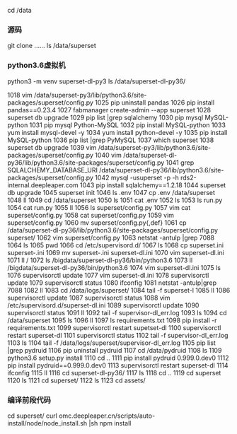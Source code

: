 cd /data
### 源码
git clone ……
ls /data/superset

### python3.6虚拟机
python3 -m venv superset-dl-py3
ls /data/superset-dl-py36/

 1018  vim /data/superset-py3/lib/python3.6/site-packages/superset/config.py
 1025  pip uninstall pandas
 1026  pip install pandas==0.23.4
 1027  fabmanager create-admin --app superset
 1028  superset db upgrade
 1029  pip list |grep sqlalchemy
 1030  pip mysql MySQL-python
 1031  pip mysql Python-MySQL
 1032  pip install MySQL-python
 1033  yum install mysql-devel -y
 1034  yum install python-devel -y
 1035  pip install MySQL-python
 1036  pip list |grep PyMySQL
 1037  which superset
 1038  superset db upgrade
 1039  vim /data/superset-py3/lib/python3.6/site-packages/superset/config.py
 1040  vim /data/superset-dl-py36/lib/python3.6/site-packages/superset/config.py
 1041  grep SQLALCHEMY_DATABASE_URI /data/superset-dl-py36/lib/python3.6/site-packages/superset/config.py
 1042  mysql -usuperset -p -h rds2-internal.deepleaper.com
 1043  pip install sqlalchemy==1.2.18
 1044  superset db upgrade
 1045  superset init
 1046  ls .env
 1047  cp .env /data/superset
 1048  ll
 1049  cd /data/superset
 1050  ls
 1051  cat .env
 1052  ls
 1053  ls run.py
 1054  cat run.py
 1055  ll
 1056  ls superset/config.py
 1057  vim cat superset/config.py
 1058  cat superset/config.py
 1059  vim superset/config.py
 1060  mv superset/config.py{,def}
 1061  cp /data/superset-dl-py36/lib/python3.6/site-packages/superset/config.py superset/
 1062  vim superset/config.py
 1063  netstat -antulp |grep 7088
 1064  ls
 1065  pwd
 1066  cd /etc/supervisord.d/
 1067  ls
 1068  cp superset.ini superset-.ini
 1069  mv superset-.ini superset-dl.ini
 1070  vim superset-dl.ini
 1071  ll /
 1072  ls /bigdata/superset-dl-py36/bin/python3.6
 1073  ll /bigdata/superset-dl-py36/bin/python3.6
 1074  vim superset-dl.ini
 1075  ls
 1076  supervisorctl update
 1077  vim superset-dl.ini
 1078  supervisorctl update
 1079  supervisorctl status
 1080  ifconfig
 1081  netstat -antulp|grep 7088
 1082  ll
 1083  cd /data/logs/superset/
 1084  tail -f superset-l
 1085  ll
 1086  supervisorctl update
 1087  supervisorctl status
 1088  vim /etc/supervisord.d/superset-dl.ini
 1089  supervisorctl update
 1090  supervisorctl status
 1091  ll
 1092  tail -f supervisor-dl_err.log
 1093  ls
 1094  cd /data/superset
 1095  ls
 1096  ll
 1097  ls requirements.txt
 1098  pip install -r requirements.txt
 1099  supervisorctl restart supetset-dl
 1100  supervisorctl restart superset-dl
 1101  supervisorctl status
 1102  tail -f supervisor-dl_err.log
 1103  ls
 1104  tail -f /data/logs/superset/supervisor-dl_err.log
 1105  pip list |grep pydruid
 1106  pip uninstall pydruid
 1107  cd /data/pydruid
 1108  ls
 1109  python3.6 setup.py install
 1110  cd ..
 1111  pip install pydruid 0.999.0.dev0
 1112  pip install pydruid==0.999.0.dev0
 1113  supervisorctl restart superset-dl
 1114  ifconfig
 1115  ll
 1116  cd superset-dl-py36/
 1117  ls
 1118  cd ..
 1119  cd superset
 1120  ls
 1121  cd superset/
 1122  ls
 1123  cd assets/


### 编译前段代码
cd superset/
curl omc.deepleaper.cn/scripts/auto-install/node/node_install.sh |sh
npm install
